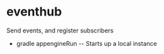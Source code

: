 # eventhub
Send events, and register subscribers

* gradle appengineRun -- Starts up a local instance
